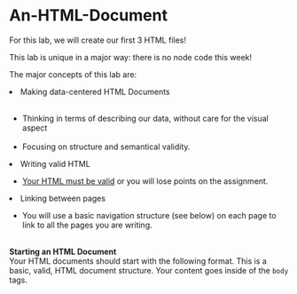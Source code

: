 # An-HTML-Document

For this lab, we will create our first 3 HTML files!

This lab is unique in a major way: there is no node code this week!

The major concepts of this lab are:
<li>Making data-centered HTML Documents</li>
<ul>
    <li>Thinking in terms of describing our data, without care for the visual aspect</li>
    <li>Focusing on structure and semantical validity.</li>
</ul>
<li>Writing valid HTML</li>
<ul>
<li><a href="https://validator.w3.org/#validate_by_input">Your HTML must be valid</a> or you will lose points on the assignment.</li>
</ul>
<li>Linking between pages</li>
<ul>
   <li>You will use a basic navigation structure (see below) on each page to link to all the pages you are writing.</li>
</ul>

<br><strong>Starting an HTML Document</strong></br>
Your HTML documents should start with the following format. This is a basic, valid, HTML document structure. Your content goes inside of the <code>body</code> tags.


